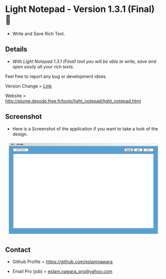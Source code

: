 # Light Notepad - Version 1.3.1 (Final) :star2:

- Write and Save Rich Text.

## Details

- *With Light Notepad 1.3.1 (Final) tool you will be able to write, save and open easily all your rich texts.*

Feel free to report any bug or development ideas.

Version Change = [Link](CHANGE.txt)

Website = http://plume.dexode.free.fr/tools/light_notepad/light_notepad.html

## Screenshot

- Here is a Screenshot of the application if you want to take a look of the design.

![alt tag](https://github.com/eslamnawara/Light_Notepad-1.3.1/blob/master/Screenshot.jpg) 

## Contact

- Github Profile = https://github.com/eslamnawara

- Email Pro (job) = eslam.nawara_pro@yahoo.com
